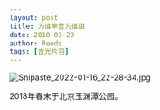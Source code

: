 ```yaml
---
layout: post
title: 为谁辛苦为谁甜
date: 2018-03-29
author: Reeds
tags: [吉光片羽]
---
```


![Snipaste_2022-01-16_22-28-34.jpg](https://s2.loli.net/2022/01/16/SP6sqG98yD2XIH5.jpg)

2018年春末于北京玉渊潭公园。